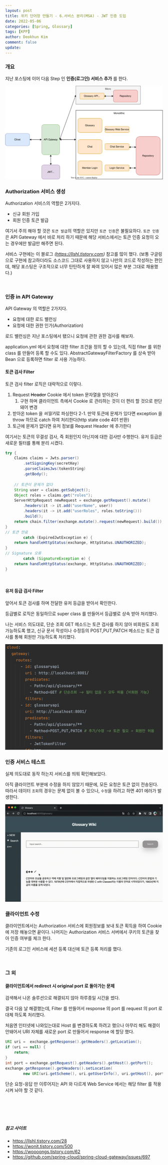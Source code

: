 ```yaml
---
layout: post
title: 위키 단어장 만들기 - 6.서비스 분리(MSA) - JWT 인증 도입
date: 2022-05-06
categories: [Spring, Glossary]
tags: [KPP]
author: Deokhun Kim
comment: false
update: 
---
```


### 개요
지난 포스팅에 이어 다음 Step 인
**인증(로그인) 서비스 추가** 를 한다.

<img src="/assets/postimg/2022_05/msa-split-3.svg">


<br/>

### Authorization 서비스 생성
Authorization 서비스의 역할은 2가지다.
* 신규 회원 가입
* 회원 인증 토큰 발급

여기서 주의 해야 할 것은 `토큰 발급`의 역할은 있지만 `토큰 인증`은 불필요하다.
`토큰 인증`은 API Gateway 에서 바로 처리 하기 때문에 해당 서비스에서는 토큰 인증 요청이 오는 경우에만 발급만 해주면 된다.

서비스 구현에는 이 블로그
_(https://llshl.tistory.com)_
참고를 많이 했다.
(보통 구글링으로 구현에 참고하더라도 소스코드 그대로 사용하지 않고 나만의 코드로 작성하는 편인데,
해당 포스팅은 구조적으로 너무 탄탄하게 잘 짜여 있어서 많은 부분 그대로 채용했다.)

<br/>

### 인증 in API Gateway
API Gateway 의 역할은 2가지다.
* 요청에 대한 로드 밸런싱
* 요청에 대한 권한 인가(Authorization)

로드 밸런싱은 지난 포스팅에서 됐으니 요청에 관한 권한 검사를 해보자.

application.yml 에서 요청에 대한 filter 조건을 정의 할 수 있는데,
직접 filter 를 위한 class 를 만들어 등록 할 수도 있다.
AbstractGatewayFilterFactory 를 상속 받아 Bean 으로 등록하면 filter 로 사용 가능하다.


#### 토큰 검사 Filter

토큰 검사 filter 로직은 대략적으로 이렇다.
1. Request ~~Header~~ Cookie 에서 token 문자열을 받아온다
   1. 구현 하며 클라이언트 측에서 Cookie 로 관리하는 것이 더 편리 할 것으로 판단돼어 변경
2. 받아온 token 을 *비밀키*로 파싱한다
2-1. 만약 토큰에 문제가 있다면 exception 을 throw 하므로 catch 하여 처리한다(http state code 401 반환)
3. 토근에 문제가 없다면 유저 정보를 Request Header 에 추가한다

여기서는 토큰의 무결성 검사, 즉 회원인지 아닌지에 대한 검사만 수행한다.
유저 등급은 새로운 필터를 통해 분리 시켰다.

```java
try {
    Claims claims = Jwts.parser()
        .setSigningKey(secretKey)
        .parseClaimsJws(tokenString)
        .getBody();
    
    // 토큰이 문제가 없다
    String user = claims.getSubject();
    Object roles = claims.get("roles");
    ServerHttpRequest newRequest = exchange.getRequest().mutate()
        .headers(it -> it.add("userName", user))
        .headers(it -> it.add("userRoles", roles.toString()))
        .build();
    return chain.filter(exchange.mutate().request(newRequest).build()); 
}
// 토큰 만료
        catch (ExpiredJwtException e) {
    return handleHttpStatus(exchange, HttpStatus.UNAUTHORIZED);
}
// Signature 오류
        catch (SignatureException e) {
    return handleHttpStatus(exchange, HttpStatus.UNAUTHORIZED);
}
```

<br/>

#### 유저 등급 검사 Filter

앞어서 토큰 검사를 하며 전달한 유저 등급을 받아서 확인한다.

등급별로 로직은 동일하므로 super class 를 만들어서 등급별로 상속 받아 처리했다.

나는 서비스 의도대로, 단순 조회 GET 메소드는 토큰 검사를 하지 않아 비회원도 조회 가능하도록 했고,
신규 문서 작성이나 수정등의 POST,PUT,PATCH 메소드는 토큰 검사를 통해 회원만 가능하도록 처리했다.

<img src="/assets/postimg/2022_05/role-filter.png">

<br/>

### 인증 서비스 테스트

실제 의도대로 동작 하는지 서비스를 띄워 확인해보았다.

아직 클라이언트 부분에 수정을 하지 않았기 때문에, 모든 요청은 토큰 없이 전송된다.
따라서 데이터 `조회`의 경우는 문제 없이 볼 수 있으나, `수정`을 하려고 하면 401 에러가 발생한다.

<img src="/assets/postimg/2022_05/auth-denied.gif">

<br/>

### 클라이언트 수정

클라이언트에서는 Authorization 서비스에 회원정보를 보내 토큰 획득을 하여
Cookie 에 저장 해놓으면 끝이다.
나머지는 Authorization 서비스 서버에서 쿠키의 토큰을 찾아 인증 여부를 체크 한다.

기존의 로그인 서비스에 세션 등록 대신에 토큰 등록 처리를 했다.


<br/>

### 그 외
#### 클라이언트에서 redirect 시 original port 로 돌아가는 문제
검색해서 나온 솔루션으로 해결되지 않아 하루종일 시간을 썼다.

결국 다음 날 해결했는데, 
Filter 를 만들어서 response 의 port 를 request 의 port 로 대체 하도록 처리했다.

처음엔 인터넷에 나와있는대로 Host 를 변경하도록 하려고 했으나 아무리 해도 해결이 안돼어서
URI 자체를 새로운 port 로 만들어서 response 에 할당 했다.

```java
URI uri =  exchange.getResponse().getHeaders().getLocation();
if (uri == null) {
    return;
}
int port = exchange.getRequest().getHeaders().getHost().getPort();
exchange.getResponse().getHeaders().setLocation(
        new URI(uri.getScheme(), uri.getUserInfo(), uri.getHost(), port, uri.getPath(), uri.getQuery(), uri.getFragment()));
```

단순 요청-응답 만 이루어지는 API 와 다르게 Web Service 에서는 해당 filter 를 적용시켜 놔야 할 것 같다.


<br/>
<br/>
<br/>
<br/>


##### 참고 사이트
* https://llshl.tistory.com/28
* https://wonit.tistory.com/500
* https://woooongs.tistory.com/62
* https://github.com/spring-cloud/spring-cloud-gateway/issues/697